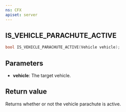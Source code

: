 ```yaml
---
ns: CFX
apiset: server
---
```

## IS_VEHICLE_PARACHUTE_ACTIVE

```c
bool IS_VEHICLE_PARACHUTE_ACTIVE(Vehicle vehicle);
```

## Parameters
* **vehicle**: The target vehicle.

## Return value
Returns whether or not the vehicle parachute is active.